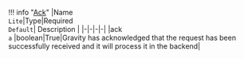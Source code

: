 !!! info "[Ack](/../../schemas/ack)"
    |Name<br>`Lite`|Type|Required<br>`Default`| Description |
    |-|-|-|-|
    |ack<br>`a` |boolean|True|Gravity has acknowledged that the request has been successfully received and it will process it in the backend|
